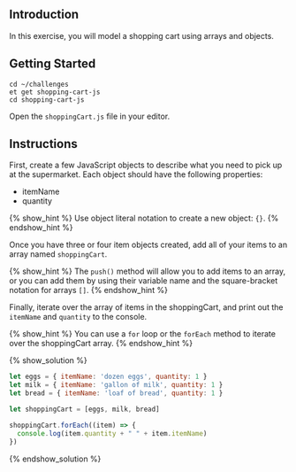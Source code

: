 ## Introduction

In this exercise, you will model a shopping cart using arrays and objects.

## Getting Started

```no-highlight
cd ~/challenges
et get shopping-cart-js
cd shopping-cart-js
```

Open the `shoppingCart.js` file in your editor.

## Instructions

First, create a few JavaScript objects to describe what you need to pick up at the supermarket. Each object should have the following properties:

* itemName
* quantity

{% show_hint %}
Use object literal notation to create a new object: `{}`.
{% endshow_hint %}

Once you have three or four item objects created, add all of your items to an array named `shoppingCart`.

{% show_hint %}
The `push()` method will allow you to add items to an array, or you can add them by using their variable name and the square-bracket notation for arrays `[]`.
{% endshow_hint %}

Finally, iterate over the array of items in the shoppingCart, and print out the `itemName` and `quantity` to the console.

{% show_hint %}
You can use a `for` loop or the `forEach` method to iterate over the shoppingCart array.
{% endshow_hint %}

{% show_solution %}
```javascript
let eggs = { itemName: 'dozen eggs', quantity: 1 }
let milk = { itemName: 'gallon of milk', quantity: 1 }
let bread = { itemName: 'loaf of bread', quantity: 1 }

let shoppingCart = [eggs, milk, bread]

shoppingCart.forEach((item) => {
  console.log(item.quantity + " " + item.itemName)
})
```
{% endshow_solution %}
